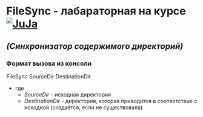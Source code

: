 # FileSync - лабараторная на курсе  [![JuJa](https://juja.com.ua/products/java/common/images/juja_logo.png?rev=0361399bc683b28c5df5c2135841c54e)](https://juja.com.ua)
*(Синхронизатор содержимого директорий)*
--------

### Формат вызова из консоли

  FileSync SourceDir DestinationDir
* где
   - *SourceDir* - исходная директория
   - *DestinationDir* - директория, которая приводится в соответствие с исходной (создаётся, если не существовала)